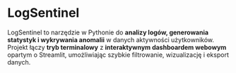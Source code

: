 # LogSentinel
LogSentinel to narzędzie w Pythonie do **analizy logów, generowania statystyk i wykrywania anomalii** w danych aktywności użytkowników.  Projekt łączy **tryb terminalowy** z **interaktywnym dashboardem webowym** opartym o Streamlit, umożliwiając szybkie filtrowanie, wizualizację i eksport danych.
